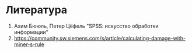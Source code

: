 # Литература 

1. Ахим Бююль, Петер Цёфель "SPSS: искусство обработки информации"
2. https://community.sw.siemens.com/s/article/calculating-damage-with-miner-s-rule

